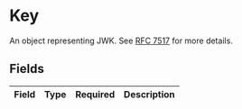 # Key

An object representing JWK. See [RFC 7517](https://datatracker.ietf.org/doc/html/rfc7517) for more details.



## Fields

| Field       | Type        | Required    | Description |
| ----------- | ----------- | ----------- | ----------- |